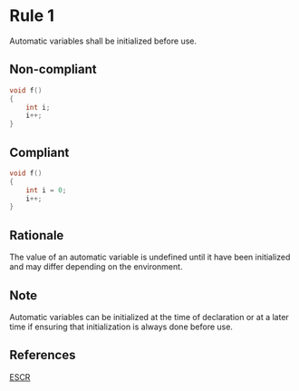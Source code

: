 # Rule 1

Automatic variables shall be initialized before use.

## Non-compliant

```c
void f() 
{
    int i;
    i++;
}
```

## Compliant

```c
void f()
{
    int i = 0;
    i++;
}
```

## Rationale

The value of an automatic variable is undefined until it have been initialized and may differ depending on the environment.

## Note

Automatic variables can be initialized at the time of declaration or at a later time if ensuring that initialization is always done before use.

## References

[ESCR](../references.md#escr)
